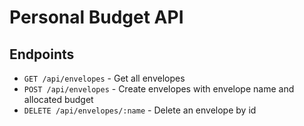 # Personal Budget API

## Endpoints
- `GET /api/envelopes` - Get all envelopes
- `POST /api/envelopes` - Create envelopes with envelope name and allocated budget
- `DELETE /api/envelopes/:name` - Delete an envelope by id
